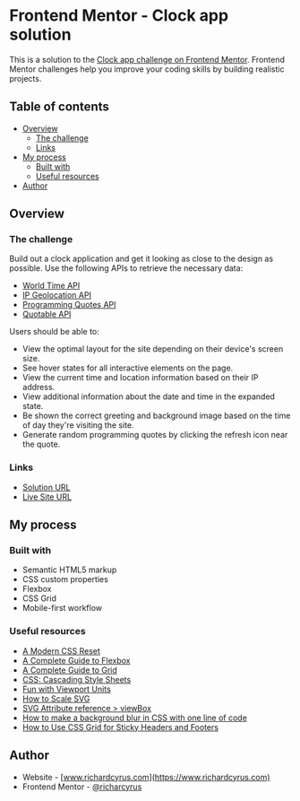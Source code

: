 # Frontend Mentor - Clock app solution

This is a solution to the [Clock app challenge on Frontend Mentor](https://www.frontendmentor.io/challenges/clock-app-LMFaxFwrM). Frontend Mentor challenges help you improve your coding skills by building realistic projects.

## Table of contents

- [Overview](#overview)
  - [The challenge](#the-challenge)
  - [Links](#links)
- [My process](#my-process)
  - [Built with](#built-with)
  - [Useful resources](#useful-resources)
- [Author](#author)

## Overview

### The challenge

Build out a clock application and get it looking as close to the design as possible. Use the following APIs to retrieve the necessary data:

- [World Time API](http://worldtimeapi.org/)
- [IP Geolocation API](https://freegeoip.app/)
- [Programming Quotes API](https://programming-quotes-api.herokuapp.com/)
- [Quotable API](https://github.com/lukePeavey/quotable)

Users should be able to:

- View the optimal layout for the site depending on their device's screen size.
- See hover states for all interactive elements on the page.
- View the current time and location information based on their IP address.
- View additional information about the date and time in the expanded state.
- Be shown the correct greeting and background image based on the time of day they're visiting the site.
- Generate random programming quotes by clicking the refresh icon near the quote.

### Links

- [Solution URL](https://github.com/richardcyrus/fm-clock-app)
- [Live Site URL](https://www.richardcyrus.com/fm-clock-app)

## My process

### Built with

- Semantic HTML5 markup
- CSS custom properties
- Flexbox
- CSS Grid
- Mobile-first workflow

### Useful resources

- [A Modern CSS Reset](https://piccalil.li/blog/a-modern-css-reset/)
- [A Complete Guide to Flexbox](https://css-tricks.com/snippets/css/a-guide-to-flexbox/)
- [A Complete Guide to Grid](https://css-tricks.com/snippets/css/complete-guide-grid/)
- [CSS: Cascading Style Sheets](https://developer.mozilla.org/en-US/docs/Web/CSS)
- [Fun with Viewport Units](https://css-tricks.com/fun-viewport-units/)
- [How to Scale SVG](https://css-tricks.com/scale-svg/)
- [SVG Attribute reference &gt; viewBox](https://developer.mozilla.org/en-US/docs/Web/SVG/Attribute/viewBox)
- [How to make a background blur in CSS with one line of code](https://blog.prototypr.io/how-to-make-a-background-blur-in-css-with-one-line-of-code-e446c7236e60)
- [How to Use CSS Grid for Sticky Headers and Footers](https://css-tricks.com/how-to-use-css-grid-for-sticky-headers-and-footers/)

## Author

- Website - [www.richardcyrus.com](https://www.richardcyrus.com)
- Frontend Mentor - [@richarcyrus](https://www.frontendmentor.io/profile/richarcyrus)
